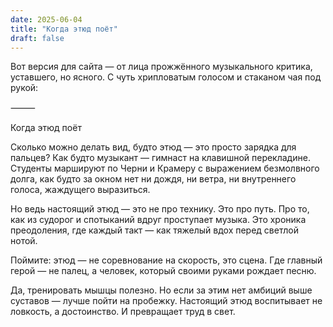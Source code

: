 ```yaml
---
date: 2025-06-04
title: "Когда этюд поёт"
draft: false
---
```


Вот версия для сайта — от лица прожжённого музыкального критика, уставшего, но ясного. С чуть хрипловатым голосом и стаканом чая под рукой:

⸻

Когда этюд поёт

Сколько можно делать вид, будто этюд — это просто зарядка для пальцев? Как будто музыкант — гимнаст на клавишной перекладине. Студенты маршируют по Черни и Крaмеру с выражением безмолвного долга, как будто за окном нет ни дождя, ни ветра, ни внутреннего голоса, жаждущего выразиться.

Но ведь настоящий этюд — это не про технику. Это про путь. Про то, как из судорог и спотыканий вдруг проступает музыка. Это хроника преодоления, где каждый такт — как тяжелый вдох перед светлой нотой.

Поймите: этюд — не соревнование на скорость, это сцена. Где главный герой — не палец, а человек, который своими руками рождает песню.

Да, тренировать мышцы полезно. Но если за этим нет амбиций выше суставов — лучше пойти на пробежку. Настоящий этюд воспитывает не ловкость, а достоинство. И превращает труд в свет.